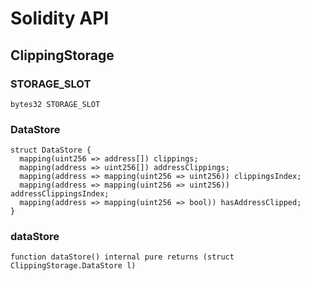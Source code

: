 # Solidity API

## ClippingStorage

### STORAGE_SLOT

```solidity
bytes32 STORAGE_SLOT
```

### DataStore

```solidity
struct DataStore {
  mapping(uint256 => address[]) clippings;
  mapping(address => uint256[]) addressClippings;
  mapping(address => mapping(uint256 => uint256)) clippingsIndex;
  mapping(address => mapping(uint256 => uint256)) addressClippingsIndex;
  mapping(address => mapping(uint256 => bool)) hasAddressClipped;
}
```

### dataStore

```solidity
function dataStore() internal pure returns (struct ClippingStorage.DataStore l)
```

